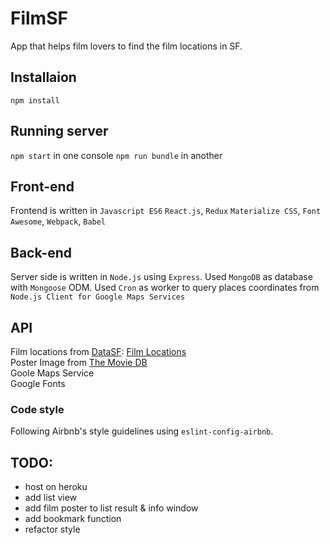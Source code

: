 # FilmSF
App that helps film lovers to find the film locations in SF.

## Installaion
```
npm install
```
## Running server
`npm start` in one console
`npm run bundle` in another

## Front-end
Frontend is written in
`Javascript ES6`
`React.js`, `Redux`
`Materialize CSS`,
`Font Awesome`,
`Webpack`,
`Babel`

## Back-end
Server side is written in `Node.js` using `Express`.
Used `MongoDB` as database with `Mongoose` ODM.
Used `Cron` as worker to query places coordinates from `Node.js Client for Google Maps Services`

## API
Film locations from [DataSF](http://www.datasf.org/): [Film
Locations](https://data.sfgov.org/Arts-Culture-and-Recreation-/Film-Locations-in-San-Francisco/yitu-d5am)<br />
Poster Image from [The Movie DB](https://developers.themoviedb.org/)<br />
Goole Maps Service<br />
Google Fonts<br />


### Code style
Following Airbnb's style guidelines using `eslint-config-airbnb`.


## TODO:
- host on heroku
- add list view
- add film poster to list result & info window
- add bookmark function
- refactor style
